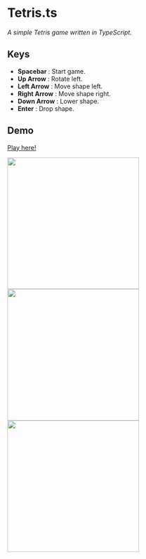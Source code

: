 # Tetris.ts

*A simple Tetris game written in TypeScript.*

## Keys
* **Spacebar** : Start game.
* **Up Arrow** : Rotate left.
* **Left Arrow** : Move shape left.
* **Right Arrow** : Move shape right.
* **Down Arrow** : Lower shape.
* **Enter** : Drop shape.

## Demo
[Play here!](https://henshmi.github.io/Tetris.ts/dist/)


<img width="300" src="https://i.ibb.co/hm91jYX/Screen-Shot-2019-02-02-at-12-48-04.png">
<img width="300" src="https://i.ibb.co/DVLbXJw/Screen-Shot-2019-02-02-at-12-50-24.png">
<img width="300" src="https://i.ibb.co/Ks01fdj/Screen-Shot-2019-02-02-at-12-51-12.png">

